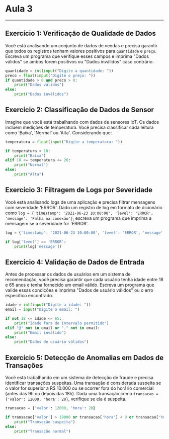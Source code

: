# Aula 3
---
## Exercício 1: Verificação de Qualidade de Dados
Você está analisando um conjunto de dados de vendas e precisa garantir que todos os registros tenham valores positivos para `quantidade` e `preço`. Escreva um programa que verifique esses campos e imprima "Dados válidos" se ambos forem positivos ou "Dados inválidos" caso contrário.
```python
quantidade = int(input("Digite a quantidade: "))
preco = float(input("Digite o preço: "))
if quantidade > 0 and preco > 0:
    print("Dados válidos")
else:
    print("Dados inválidos")
```

## Exercício 2: Classificação de Dados de Sensor
Imagine que você está trabalhando com dados de sensores IoT. 
Os dados incluem medições de temperatura. Você precisa classificar cada leitura como 'Baixa', 'Normal' ou 'Alta'. Considerando que:

```python
temperatura = float(input("Digite a temperatura: "))

if temperatura < 18:
    print("Baixa")
elif 18 <= temperatura <= 26:
    print("Normal")
else:
    print("Alta")
```

## Exercício 3: Filtragem de Logs por Severidade
Você está analisando logs de uma aplicação e precisa filtrar mensagens com severidade 'ERROR'. Dado um registro de log em formato de dicionário como `log = {'timestamp': '2021-06-23 10:00:00', 'level': 'ERROR', 'message': 'Falha na conexão'}`, escreva um programa que imprima a mensagem se a severidade for 'ERROR'.

```python
log = {'timestamp': '2021-06-23 10:00:00', 'level': 'ERROR', 'message': 'Falha na conexão'}

if log['level'] == 'ERROR':
    print(log['message'])
```

## Exercício 4: Validação de Dados de Entrada
Antes de processar os dados de usuários em um sistema de recomendação, você precisa garantir que cada usuário tenha idade entre 18 e 65 anos e tenha fornecido um email válido. Escreva um programa que valide essas condições e imprima "Dados de usuário válidos" ou o erro específico encontrado.

```python
idade = int(input("Digite a idade: ")) 
email = input("Digite o email: ")

if not 18 <= idade <= 65:
    print("Idade fora do intervalo permitido")
elif "@" not in email or "." not in email:
    print("Email inválido")
else:
    print("Dados de usuário válidos")
```

## Exercício 5: Detecção de Anomalias em Dados de Transações
Você está trabalhando em um sistema de detecção de fraude e precisa identificar transações suspeitas. Uma transação é considerada suspeita se o valor for superior a R$ 10.000 ou se ocorrer fora do horário comercial (antes das 9h ou depois das 18h). Dada uma transação como `transacao = {'valor': 12000, 'hora': 20}`, verifique se ela é suspeita.

```python
transacao = {'valor': 12000, 'hora': 20}

if transacao['valor'] > 10000 or transacao['hora'] < 9 or transacao['hora'] > 18:
    print("Transação suspeita")
else:
    print("Transação normal")
```